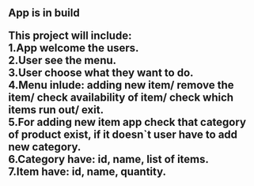 <h2>App is in build

This project will include:<br>
1.App welcome the users.<br>
2.User see the menu.<br>
3.User choose what they want to do.<br>
4.Menu inlude: adding new item/ remove the item/ check availability of item/ check which items run out/ exit.<br>
5.For adding new item app check that category of product exist, if it doesn`t user have to add new category.<br>
6.Category have: id, name, list of items.<br>
7.Item have: id, name, quantity.<br>
